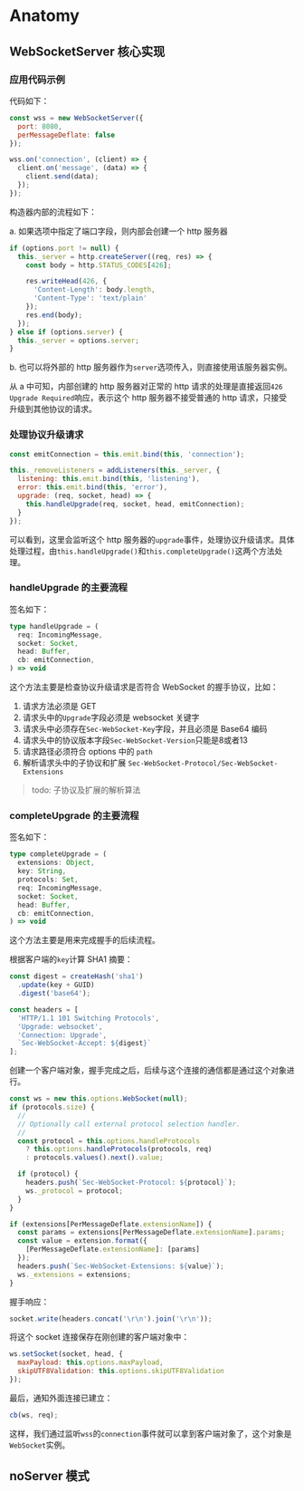 # Anatomy

## WebSocketServer 核心实现

### 应用代码示例

代码如下：

```js
const wss = new WebSocketServer({
  port: 8080,
  perMessageDeflate: false
});

wss.on('connection', (client) => {
  client.on('message', (data) => {
    client.send(data);
  });
});
```

构造器内部的流程如下：

a. 如果选项中指定了端口字段，则内部会创建一个 http 服务器

```js
if (options.port != null) {
  this._server = http.createServer((req, res) => {
    const body = http.STATUS_CODES[426];

    res.writeHead(426, {
      'Content-Length': body.length,
      'Content-Type': 'text/plain'
    });
    res.end(body);
  });
} else if (options.server) {
  this._server = options.server;
}
```

b. 也可以将外部的 http 服务器作为`server`选项传入，则直接使用该服务器实例。

从 a 中可知，内部创建的 http 服务器对正常的 http 请求的处理是直接返回`426 Upgrade Required`响应，表示这个 http 服务器不接受普通的 http 请求，只接受升级到其他协议的请求。

### 处理协议升级请求

```js
const emitConnection = this.emit.bind(this, 'connection');

this._removeListeners = addListeners(this._server, {
  listening: this.emit.bind(this, 'listening'),
  error: this.emit.bind(this, 'error'),
  upgrade: (req, socket, head) => {
    this.handleUpgrade(req, socket, head, emitConnection);
  }
});
```

可以看到，这里会监听这个 http 服务器的`upgrade`事件，处理协议升级请求。具体处理过程，由`this.handleUpgrade()`和`this.completeUpgrade()`这两个方法处理。

### handleUpgrade 的主要流程

签名如下：

```ts
type handleUpgrade = (
  req: IncomingMessage,
  socket: Socket,
  head: Buffer,
  cb: emitConnection,
) => void
```

这个方法主要是检查协议升级请求是否符合 WebSocket 的握手协议，比如：

1. 请求方法必须是 GET
2. 请求头中的`Upgrade`字段必须是 websocket 关键字
3. 请求头中必须存在`Sec-WebSocket-Key`字段，并且必须是 Base64 编码
4. 请求头中的协议版本字段`Sec-WebSocket-Version`只能是8或者13
5. 请求路径必须符合 options 中的 `path`
6. 解析请求头中的子协议和扩展 `Sec-WebSocket-Protocol/Sec-WebSocket-Extensions`

> todo:
> 子协议及扩展的解析算法

### completeUpgrade 的主要流程

签名如下：

```ts
type completeUpgrade = (
  extensions: Object,
  key: String,
  protocols: Set,
  req: IncomingMessage,
  socket: Socket,
  head: Buffer,
  cb: emitConnection,
) => void
```

这个方法主要是用来完成握手的后续流程。

根据客户端的`key`计算 SHA1 摘要：

```js
const digest = createHash('sha1')
  .update(key + GUID)
  .digest('base64');

const headers = [
  'HTTP/1.1 101 Switching Protocols',
  'Upgrade: websocket',
  'Connection: Upgrade',
  `Sec-WebSocket-Accept: ${digest}`
];
```

创建一个客户端对象，握手完成之后，后续与这个连接的通信都是通过这个对象进行。

```js
const ws = new this.options.WebSocket(null);
if (protocols.size) {
  //
  // Optionally call external protocol selection handler.
  //
  const protocol = this.options.handleProtocols
    ? this.options.handleProtocols(protocols, req)
    : protocols.values().next().value;

  if (protocol) {
    headers.push(`Sec-WebSocket-Protocol: ${protocol}`);
    ws._protocol = protocol;
  }
}

if (extensions[PerMessageDeflate.extensionName]) {
  const params = extensions[PerMessageDeflate.extensionName].params;
  const value = extension.format({
    [PerMessageDeflate.extensionName]: [params]
  });
  headers.push(`Sec-WebSocket-Extensions: ${value}`);
  ws._extensions = extensions;
}
```

握手响应：

```js
socket.write(headers.concat('\r\n').join('\r\n'));
```

将这个 socket 连接保存在刚创建的客户端对象中：
```js
ws.setSocket(socket, head, {
  maxPayload: this.options.maxPayload,
  skipUTF8Validation: this.options.skipUTF8Validation
});
```

最后，通知外面连接已建立：
```js
cb(ws, req);
```

这样，我们通过监听`wss`的`connection`事件就可以拿到客户端对象了，这个对象是`WebSocket`实例。

## noServer 模式
